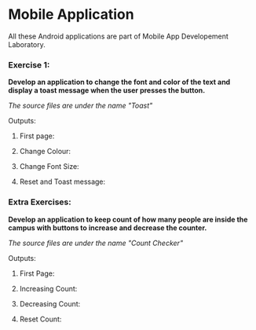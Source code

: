 # Mobile Application

All these Android applications are part of Mobile App Developement Laboratory.

### Exercise 1: 

**Develop an application to change the font and color of the text and display a toast message when the user presses the button.**

*The source files are under the name "Toast"*

Outputs: 

1. First page: 


2. Change Colour:

3. Change Font Size:

4. Reset and Toast message:


### Extra Exercises:

**Develop an application to keep count of how many people are inside the campus with buttons to increase and decrease the counter.**

*The source files are under the name "Count Checker"*

Outputs:

1. First Page:

2. Increasing Count:

3. Decreasing Count:

4. Reset Count:


